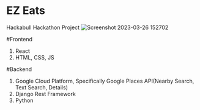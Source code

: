 # EZ Eats

Hackabull Hackathon Project
![Screenshot 2023-03-26 152702](https://user-images.githubusercontent.com/65455664/227799637-ce0ddc1d-4aed-4659-bb72-ff32abb1a4ef.png)

#Frontend

1. React
2. HTML, CSS, JS

#Backend

1. Google Cloud Platform, Specifically Google Places API(Nearby Search, Text Search, Details)
2. Django Rest Framework
3. Python
